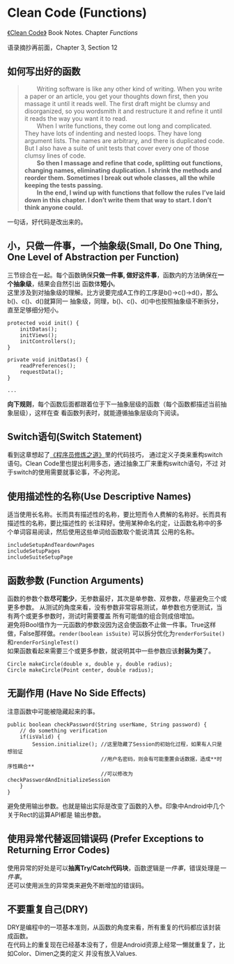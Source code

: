 # Clean Code (Functions)
[《Clean Code》](http://book.douban.com/subject/3032825/) Book Notes. Chapter *Functions*

语录摘抄再前面，Chapter 3, Section 12
## 如何写出好的函数
> &emsp;&emsp;Writing software is like any other kind of writing. When you write a paper or
> an article, you get your thoughts down first, then you massage it until it reads
> well. The first draft might be clumsy and disorganized, so you wordsmith it and
> restructure it and refine it until it reads the way you want it to read.  
> &emsp;&emsp;When I write functions, they come out long and complicated. They have lots of
> indenting and nested loops. They have long argument lists. The names are arbitrary,
> and there is duplicated code. But I also have a suite of unit tests that cover
> every one of those clumsy lines of code.  
> &emsp;&emsp;**So then I massage and refine that code, splitting out functions, changing names,
> eliminating duplication. I shrink the methods and reorder them. Sometimes I break
> out whole classes, all the while keeping the tests passing.**  
> &emsp;&emsp;**In the end, I wind up with functions that follow the rules I’ve laid down in this
> chapter. I don’t write them that way to start. I don’t think anyone could.**  

一句话，好代码是改出来的。

## 小，只做一件事，一个抽象级(Small, Do One Thing, One Level of Abstraction per Function)
三节综合在一起。每个函数确保**只做一件事, 做好这件事**，函数内的方法确保在**一个抽象级**，结果会自然引出
函数体**短小**。  
这里涉及到对抽象级的理解。比方说要完成A工作的工序是b()->c()->d()，那么b()、c()、d()就算同一
抽象级，同理，b()、c()、d()中也按照抽象级不断拆分，直至足够细分短小。
```
protected void init() {
    initDatas();
    initViews();
    initControllers();
}

private void initDatas() {
    readPreferences();
    requestData();
}

...
```
**向下规则**，每个函数后面都跟着位于下一抽象层级的函数（每个函数都描述当前抽象层级），这样在查
看函数列表时，就能遵循抽象层级向下阅读。

## Switch语句(Switch Statement)
看到这章想起了[《程序员修炼之道》](http://book.douban.com/subject/1152111/)里的代码技巧，
通过定义子类来重构switch语句。Clean Code里也提出利用多态，通过抽象工厂来重构switch语句，不过
对于switch的使用需要就事论事，不必拘泥。

## 使用描述性的名称(Use Descriptive Names)
适当使用长名称。长而具有描述性的名称，要比短而令人费解的名称好。长而具有描述性的名称，要比描述性的
长注释好。使用某种命名约定，让函数名称中的多个单词容易阅读，然后使用这些单词给函数取个能说清其
公用的名称。
```
includeSetupAndTeardownPages
includeSetupPages
includeSuiteSetupPage
```

## 函数参数 (Function Arguments)
函数的参数个数**尽可能少**，无参数最好，其次是单参数、双参数，尽量避免三个或更多参数。
从测试的角度来看，没有参数非常容易测试，单参数也方便测试，当有两个或更多参数时，测试时需要覆盖
所有可能值的组合则成倍增加。  
避免将Bool值作为一元函数的参数没因为这会使函数不止做一件事。True这样做，False那样做。`render(boolean isSuite)`
可以拆分优化为`renderForSuite()`和`renderForSingleTest()`  
如果函数看起来需要三个或更多参数，就说明其中一些参数应该**封装为类**了。
```
Circle makeCircle(double x, double y, double radius);
Circle makeCircle(Point center, double radius);
```

## 无副作用 (Have No Side Effects)
注意函数中可能被隐藏起来的事。
```
public boolean checkPassword(String userName, String password) {
    // do something verification
    if(isValid) {
        Session.initialize(); //这里隐藏了Session的初始化过程，如果有人只是想验证
                              //用户名密码，则会有可能重置会话数据，造成**时序性耦合**
                              //可以修改为checkPasswordAndInitializeSession
    }
}
```

避免使用输出参数。也就是输出实际是改变了函数的入参。印象中Android中几个关于Rect的运算API都是
输出参数。

## 使用异常代替返回错误码 (Prefer Exceptions to Returning Error Codes)
使用异常的好处是可以**抽离Try/Catch代码块**，函数逻辑是*一件事*，错误处理是*一件事*。  
还可以使用派生的异常类来避免不断增加的错误码。

## 不要重复自己(DRY)
DRY是编程中的一项基本准则，从函数的角度来看，所有重复的代码都应该封装成函数。  
在代码上的重复现在已经基本没有了，但是Android资源上经常一懒就重复了，比如Color、Dimen之类的定义
并没有放入Values.
